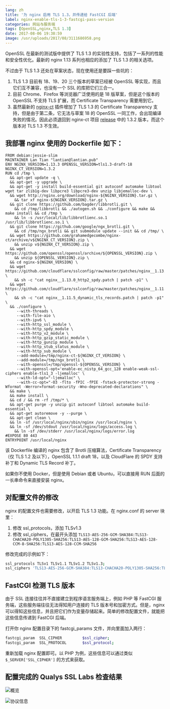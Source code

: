 ```yaml
---
lang: zh
title: '为 nginx 启用 TLS 1.3，并传递给 FastCGI 后端'
label: nginx-enable-tls-1-3-fastcgi-pass-version
categories: 网站与服务端
tags: [OpenSSL,nginx,TLS 1.3]
date: 2017-08-06 19:38:59
image: /usr/uploads/2017/08/3111686958.png
---
```

OpenSSL 在最新的测试版中提供了 TLS 1.3 的实验性支持，包括了一系列的性能和安全性优化。最新的 nginx 1.13 系列也相应的添加了 TLS 1.3 的相关选项。

不过由于 TLS 1.3 还处在草案状态，现在使用还是要踩一些坑的：

1. TLS 1.3 目前有 18、19、20 三个版本的草案已经被 OpenSSL 等实现，而且它们互不兼容，也没有一个 SSL 的库把它们三合一。
2. 目前 Chrome、Firefox 等浏览器广泛使用的是 18 版草案，但是这个版本的 OpenSSL 不支持 TLS 扩展，而 Certificate Transparency 需要用到它。
3. 虽然最新的 [nginx-ct][1] 插件增加了 TLS 1.3 的 Certificate Transparency 支持，但是由于第二条，它无法与草案 18 的 OpenSSL 一同工作，会出现编译失败的情况。因此必须退回到 nginx-ct 项目 [release][2] 中的 1.3.2 版本，而这个版本对 TLS 1.3 不生效。

我部署 nginx 使用的 Dockerfile 如下：
----------------------------

```docker
FROM debian:jessie-slim
MAINTAINER Lan Tian "lantian@lantian.pub"
ENV NGINX_VERSION=1.13.3 OPENSSL_VERSION=tls1.3-draft-18 NGINX_CT_VERSION=1.3.2
RUN cd /tmp \
  && apt-get update -q \
  && apt-get -y upgrade \
  && apt-get -y install build-essential git autoconf automake libtool wget tar zlib1g-dev libpcre3 libpcre3-dev unzip libjemalloc-dev \
  && wget http://nginx.org/download/nginx-${NGINX_VERSION}.tar.gz \
    && tar xf nginx-${NGINX_VERSION}.tar.gz \
  && git clone https://github.com/bagder/libbrotli.git \
    && cd /tmp/libbrotli && ./autogen.sh && ./configure && make && make install && cd /tmp \
    && ln -s /usr/local/lib/libbrotlienc.so.1 /usr/lib/libbrotlienc.so.1 \
  && git clone https://github.com/google/ngx_brotli.git \
    && cd /tmp/ngx_brotli && git submodule update --init && cd /tmp/ \
  && wget https://github.com/grahamedgecombe/nginx-ct/archive/v${NGINX_CT_VERSION}.zip \
    && unzip v${NGINX_CT_VERSION}.zip \
  && wget https://github.com/openssl/openssl/archive/${OPENSSL_VERSION}.zip \
    && unzip ${OPENSSL_VERSION}.zip \
  && cd nginx-${NGINX_VERSION} \
  && wget https://github.com/cloudflare/sslconfig/raw/master/patches/nginx__1.13.0_http2_spdy.patch \
    && sh -c "cat nginx__1.13.0_http2_spdy.patch | patch -p1" \
  && wget https://github.com/cloudflare/sslconfig/raw/master/patches/nginx__1.11.5_dynamic_tls_records.patch \
    && sh -c "cat nginx__1.11.5_dynamic_tls_records.patch | patch -p1" \
  && ./configure \
     --with-threads \
     --with-file-aio \
     --with-ipv6 \
     --with-http_ssl_module \
     --with-http_spdy_module \
     --with-http_v2_module \
     --with-http_gzip_static_module \
     --with-http_gunzip_module \
     --with-http_stub_status_module \
     --with-http_sub_module \
     --add-module=/tmp/nginx-ct-${NGINX_CT_VERSION} \
     --add-module=/tmp/ngx_brotli \
     --with-openssl=/tmp/openssl-${OPENSSL_VERSION} \
     --with-openssl-opt='enable-ec_nistp_64_gcc_128 enable-weak-ssl-ciphers enable-tls1_3 -ljemalloc' \
     --with-ld-opt="-ljemalloc" \
     --with-cc-opt="-O3 -flto -fPIC -fPIE -fstack-protector-strong -Wformat -Werror=format-security -Wno-deprecated-declarations" \
  && make \
  && make install \
  && cd / && rm -rf /tmp/* \
  && apt-get purge -y unzip git autoconf libtool automake build-essential \
  && apt-get autoremove -y --purge \
  && apt-get clean \
  && ln -sf /usr/local/nginx/sbin/nginx /usr/local/nginx \
  && ln -sf /dev/stdout /usr/local/nginx/logs/access.log \
    && ln -sf /dev/stderr /usr/local/nginx/logs/error.log
#EXPOSE 80 443
ENTRYPOINT /usr/local/nginx
```

该 Dockerfile 编译的 nginx 包含了 Brotli 压缩算法，Certificate Transparency（仅 TLS 1.2 及以下），OpenSSL 1.1.1 draft 18，以及 CloudFlare 的 SPDY 支持补丁和 Dynamic TLS Record 补丁。 

如果你不使用 Docker，但是使用 Debian 或者 Ubuntu，可以直接用 RUN 后面的一长串命令来直接安装 nginx。

对配置文件的修改
--------

nginx 的配置文件也需要修改，以开启 TLS 1.3 功能。在 nginx.conf 的 server 块里：

1. 修改 ssl_protocols，添加 TLSv1.3
2. 修改 ssl_ciphers，在最开头添加 `TLS13-AES-256-GCM-SHA384:TLS13-CHACHA20-POLY1305-SHA256:TLS13-AES-128-GCM-SHA256:TLS13-AES-128-CCM-8-SHA256:TLS13-AES-128-CCM-SHA256`

修改完成的示例如下：

```bash
ssl_protocols TLSv1 TLSv1.1 TLSv1.2 TLSv1.3;
ssl_ciphers 'TLS13-AES-256-GCM-SHA384:TLS13-CHACHA20-POLY1305-SHA256:TLS13-AES-128-GCM-SHA256:TLS13-AES-128-CCM-8-SHA256:TLS13-AES-128-CCM-SHA256:ECDHE-ECDSA-CHACHA20-POLY1305:ECDHE-RSA-CHACHA20-POLY1305:ECDHE-ECDSA-AES128-GCM-SHA256:ECDHE-RSA-AES128-GCM-SHA256:ECDHE-ECDSA-AES256-GCM-SHA384:ECDHE-RSA-AES256-GCM-SHA384:DHE-RSA-AES128-GCM-SHA256:DHE-RSA-AES256-GCM-SHA384:ECDHE-ECDSA-AES128-SHA256:ECDHE-RSA-AES128-SHA256:ECDHE-ECDSA-AES128-SHA:ECDHE-RSA-AES256-SHA384:ECDHE-RSA-AES128-SHA:ECDHE-ECDSA-AES256-SHA384:ECDHE-ECDSA-AES256-SHA:ECDHE-RSA-AES256-SHA:DHE-RSA-AES128-SHA256:DHE-RSA-AES128-SHA:DHE-RSA-AES256-SHA256:DHE-RSA-AES256-SHA:ECDHE-ECDSA-DES-CBC3-SHA:ECDHE-RSA-DES-CBC3-SHA:EDH-RSA-DES-CBC3-SHA:AES128-GCM-SHA256:AES256-GCM-SHA384:AES128-SHA256:AES256-SHA256:AES128-SHA:AES256-SHA:DES-CBC3-SHA:!DSS';
```

FastCGI 检测 TLS 版本
-----------------

由于 SSL 连接往往并不直接建立到程序语言服务端上，例如 PHP 等 FastCGI 服务端，这些服务端往往无法得知用户连接的 TLS 版本号和加密方式。但是，nginx 可以得知这些信息，并且把它们作为变量存储起来。简单的修改配置文件，就能把这些信息传递到 FastCGI 后端。

打开你 nginx 配置目录下的 fastcgi_params 文件，并向里面加入两行：

```bash
fastcgi_param  SSL_CIPHER         $ssl_cipher;
fastcgi_param  SSL_PROTOCOL       $ssl_protocol;
```

重新加载 nginx 配置即可。以 PHP 为例，这些信息可以通过类似 `$_SERVER['SSL_CIPHER']` 的方式来获取。

配置完成的 Qualys SSL Labs 检查结果
--------------------------

![概览][3]

![协议信息][4]


  [1]: https://github.com/grahamedgecombe/nginx-ct
  [2]: https://github.com/grahamedgecombe/nginx-ct/releases
  [3]: /usr/uploads/2017/08/3111686958.png
  [4]: /usr/uploads/2017/08/1884892609.png
